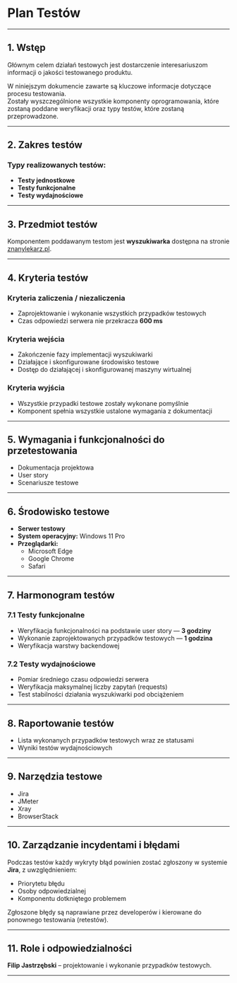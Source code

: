 # Plan Testów

---

## 1. Wstęp

Głównym celem działań testowych jest dostarczenie interesariuszom informacji o jakości testowanego produktu.

W niniejszym dokumencie zawarte są kluczowe informacje dotyczące procesu testowania.  
Zostały wyszczególnione wszystkie komponenty oprogramowania, które zostaną poddane weryfikacji oraz typy testów, które zostaną przeprowadzone.

---

## 2. Zakres testów

### Typy realizowanych testów:

- **Testy jednostkowe**  
- **Testy funkcjonalne**  
- **Testy wydajnościowe**  

---

## 3. Przedmiot testów

Komponentem poddawanym testom jest **wyszukiwarka** dostępna na stronie [znanylekarz.pl](https://www.znanylekarz.pl).

---

## 4. Kryteria testów

### Kryteria zaliczenia / niezaliczenia

- Zaprojektowanie i wykonanie wszystkich przypadków testowych  
- Czas odpowiedzi serwera nie przekracza **600 ms**  

### Kryteria wejścia

- Zakończenie fazy implementacji wyszukiwarki  
- Działające i skonfigurowane środowisko testowe  
- Dostęp do działającej i skonfigurowanej maszyny wirtualnej  

### Kryteria wyjścia

- Wszystkie przypadki testowe zostały wykonane pomyślnie  
- Komponent spełnia wszystkie ustalone wymagania z dokumentacji  

---

## 5. Wymagania i funkcjonalności do przetestowania

- Dokumentacja projektowa  
- User story  
- Scenariusze testowe  

---

## 6. Środowisko testowe

- **Serwer testowy**  
- **System operacyjny:** Windows 11 Pro  
- **Przeglądarki:**  
  - Microsoft Edge  
  - Google Chrome  
  - Safari  

---

## 7. Harmonogram testów

### 7.1 Testy funkcjonalne

- Weryfikacja funkcjonalności na podstawie user story — **3 godziny**  
- Wykonanie zaprojektowanych przypadków testowych — **1 godzina**  
- Weryfikacja warstwy backendowej  

### 7.2 Testy wydajnościowe

- Pomiar średniego czasu odpowiedzi serwera  
- Weryfikacja maksymalnej liczby zapytań (requests)  
- Test stabilności działania wyszukiwarki pod obciążeniem  

---

## 8. Raportowanie testów

- Lista wykonanych przypadków testowych wraz ze statusami  
- Wyniki testów wydajnościowych  

---

## 9. Narzędzia testowe

- Jira  
- JMeter  
- Xray  
- BrowserStack  

---

## 10. Zarządzanie incydentami i błędami

Podczas testów każdy wykryty błąd powinien zostać zgłoszony w systemie **Jira**, z uwzględnieniem:  
- Priorytetu błędu  
- Osoby odpowiedzialnej  
- Komponentu dotkniętego problemem  

Zgłoszone błędy są naprawiane przez developerów i kierowane do ponownego testowania (retestów).

---

## 11. Role i odpowiedzialności

**Filip Jastrzębski** – projektowanie i wykonanie przypadków testowych.

---
